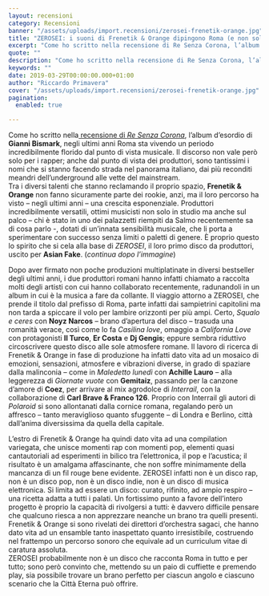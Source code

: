 ```yaml
---
layout: recensioni
category: Recensioni
banner: "/assets/uploads/import.recensioni/zerosei-frenetik-orange.jpg"
title: "ZEROSEI: i suoni di Frenetik & Orange dipingono Roma (e non solo)"
excerpt: "Come ho scritto nella recensione di Re Senza Corona, l’album d’esordio di Gianni Bismark, negli ultimi anni Roma sta vivendo un periodo incredibilmente florido dal punto di vista musicale. Il discorso non vale però solo per i rapper; anche dal punto di vista dei produttori, sono tantissimi i nomi che si stanno facendo strada nel [&hellip"
quote: ""
description: "Come ho scritto nella recensione di Re Senza Corona, l’album d’esordio di Gianni Bismark, negli ultimi anni Roma sta vivendo un periodo incredibilmente florido dal punto di vista musicale. Il discorso non vale però solo per i rapper; anche dal punto di vista dei produttori, sono tantissimi i nomi che si stanno facendo strada nel [&hellip"
keywords: ""
date: 2019-03-29T00:00:00.000+01:00
author: "Riccardo Primavera"
cover: "/assets/uploads/import.recensioni/zerosei-frenetik-orange.jpg"
pagination:
  enabled: true

---
```


Come ho scritto nella[ recensione di _Re Senza Corona_](https://hotmc.com/re-senza-corona-gianni-bismark-conquista-roma-e-ce-la-racconta/), l’album d’esordio di **Gianni Bismark**, negli ultimi anni Roma sta vivendo un periodo incredibilmente florido dal punto di vista musicale. Il discorso non vale però solo per i rapper; anche dal punto di vista dei produttori, sono tantissimi i nomi che si stanno facendo strada nel panorama italiano, dai più reconditi meandri dell’underground alle vette del mainstream.  
Tra i diversi talenti che stanno reclamando il proprio spazio, **Frenetik & Orange** non fanno sicuramente parte dei rookie, anzi, ma il loro percorso ha visto – negli ultimi anni – una crescita esponenziale. Produttori incredibilmente versatili, ottimi musicisti non solo in studio ma anche sul palco – chi è stato in uno dei palazzetti riempiti da Salmo recentemente sa di cosa parlo -, dotati di un’innata sensibilità musicale, che li porta a sperimentare con successo senza limiti o paletti di genere. È proprio questo lo spirito che si cela alla base di _ZEROSEI_, il loro primo disco da produttori, uscito per **Asian Fake**. (_continua dopo l’immagine_)

  
Dopo aver firmato non poche produzioni multiplatinate in diversi bestseller degli ultimi anni, i due produttori romani hanno infatti chiamato a raccolta molti degli artisti con cui hanno collaborato recentemente, radunandoli in un album in cui è la musica a fare da collante. Il viaggio attorno a ZEROSEI, che prende il titolo dal prefisso di Roma, parte infatti dai sampietrini capitolini ma non tarda a spiccare il volo per lambire orizzonti per più ampi. Certo, _Squalo e ceres_ con **Noyz Narcos** – brano d’apertura del disco – trasuda una romanità verace, così come lo fa _Casilina love_, omaggio a _California Love_ con protagonisti **Il Turco**, **Er Costa** e **Dj Gengis**; eppure sembra riduttivo circoscrivere questo disco alle sole atmosfere romane. Il lavoro di ricerca di Frenetik & Orange in fase di produzione ha infatti dato vita ad un mosaico di emozioni, sensazioni, atmosfere e vibrazioni diverse, in grado di spaziare dalla malinconia – come in _Maledetto lunedì_ con **Achille Lauro** – alla leggerezza di _Giornate vuote_ con **Gemitaiz**, passando per la canzone d’amore di **Coez**, per arrivare al mix agrodolce di _Interrail_, con la collaborazione di **Carl Brave & Franco 126**. Proprio con Interrail gli autori di _Polaroid_ si sono allontanati dalla cornice romana, regalando però un affresco – tanto meraviglioso quanto sfuggente – di Londra e Berlino, città dall’anima diversissima da quella della capitale.

L’estro di Frenetik & Orange ha quindi dato vita ad una compilation variegata, che unisce momenti rap con momenti pop, elementi quasi cantautoriali ad esperimenti in bilico tra l’elettronica, il pop e l’acustica; il risultato è un amalgama affascinante, che non soffre minimamente della mancanza di un fil rouge bene evidente. ZEROSEI infatti non è un disco rap, non è un disco pop, non è un disco indie, non è un disco di musica elettronica. Si limita ad essere un disco: curato, rifinito, ad ampio respiro – una ricetta adatta a tutti i palati. Un fortissimo punto a favore dell’intero progetto è proprio la capacità di rivolgersi a tutti: è davvero difficile pensare che qualcuno riesca a non apprezzare neanche un brano tra quelli presenti. Frenetik & Orange si sono rivelati dei direttori d’orchestra sagaci, che hanno dato vita ad un ensamble tanto inaspettato quanto irresistibile, costruendo nel frattempo un percorso sonoro che equivale ad un curriculum vitae di caratura assoluta.  
ZEROSEI probabilmente non è un disco che racconta Roma in tutto e per tutto; sono però convinto che, mettendo su un paio di cuffiette e premendo play, sia possibile trovare un brano perfetto per ciascun angolo e ciascuno scenario che la Città Eterna può offrire.